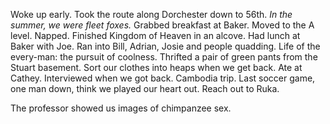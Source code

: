 Woke up early. Took the route along Dorchester down to 56th. *In the summer, we were fleet foxes.* Grabbed breakfast at Baker. Moved to the A level. Napped. Finished Kingdom of Heaven in an alcove. Had lunch at Baker with Joe. Ran into Bill, Adrian, Josie and people quadding. Life of the every-man: the pursuit of coolness. Thrifted a pair of green pants from the Stuart basement. Sort our clothes into heaps when we get back. Ate at Cathey. Interviewed when we got back. Cambodia trip. Last soccer game, one man down, think we played our heart out. Reach out to Ruka.

The professor showed us images of chimpanzee sex.
